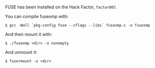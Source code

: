 FUSE has been installed on the Hack Factor, `factor007`.

You can compile fusexmp with:

    $ gcc -Wall `pkg-config fuse --cflags --libs` fusexmp.c -o fusexmp

And then mount it with:

    $ ./fusexmp <dir> -o nonempty

And unmount it:

    $ fusermount -u <dir>
